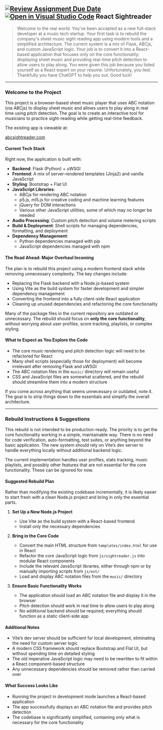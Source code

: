 [![Review Assignment Due Date](https://classroom.github.com/assets/deadline-readme-button-22041afd0340ce965d47ae6ef1cefeee28c7c493a6346c4f15d667ab976d596c.svg)](https://classroom.github.com/a/vAeyM3iT)
[![Open in Visual Studio Code](https://classroom.github.com/assets/open-in-vscode-2e0aaae1b6195c2367325f4f02e2d04e9abb55f0b24a779b69b11b9e10269abc.svg)](https://classroom.github.com/online_ide?assignment_repo_id=18090327&assignment_repo_type=AssignmentRepo)
React Sightreader
---

> Welcome to the real world. You've been accepted as a new full-stack developer at a music tech startup. 
> Your first task is to rebuild the company's sheet music sight reading app using modern tools and a simplified architecture. The current system is a mix of Flask, ABCjs, and custom JavaScript logic.
> Your job is to convert it into a React-based application that focuses only on the core functionality: displaying sheet music and providing real-time pitch detection to allow users to play along.
> You were given this job because you listed yourself as a React expert on your resume.
> Unfortunately, you lied.
> Thankfully you have ChatGPT to help you out.
> Good luck!

---

### Welcome to the Project  

This project is a browser-based sheet music player that uses ABC notation (via ABCjs) to display sheet music and allows users to play along in real time using pitch detection. The goal is to create an interactive tool for musicians to practice sight-reading while getting real-time feedback.

The existing app is viewable at: 

   [abcsightreader.com](https://abcsightreader.com/)

#### Current Tech Stack  
Right now, the application is built with:  

- **Backend**: Flask (Python) + uWSGI  
- **Frontend**: A mix of server-rendered templates (Jinja2) and vanilla JavaScript  
- **Styling**: Bootstrap + Flat UI  
- **JavaScript Libraries**:  
  - ABCjs for rendering ABC notation  
  - p5.js, ml5.js for creative coding and machine learning features  
  - jQuery for DOM interactions  
  - Various other JavaScript utilities, some of which may no longer be needed  
- **Audio Processing**: Custom pitch detection and volume metering scripts  
- **Build & Deployment**: Shell scripts for managing dependencies, formatting, and deployment  
- **Dependency Management**:  
  - Python dependencies managed with pip  
  - JavaScript dependencies managed with npm

#### The Road Ahead: Major Overhaul Incoming  
The plan is to rebuild this project using a modern frontend stack while removing unnecessary complexity. The key changes include:  

- Replacing the Flask backend with a Node.js-based system  
- Using Vite as the build system for faster development and simpler dependency management  
- Converting the frontend into a fully client-side React application  
- Cleaning up unused dependencies and refactoring the core functionality  

Many of the package files in the current repository are outdated or unnecessary. The rebuild should focus on **only the core functionality**, without worrying about user profiles, score tracking, playlists, or complex styling.  

#### What to Expect as You Explore the Code  
- The core music rendering and pitch detection logic will need to be refactored for React  
- Many shell scripts (especially those for deployment) will become irrelevant after removing Flask and uWSGI  
- The ABC notation files in the `music/` directory will remain useful  
- CSS and JavaScript files are somewhat scattered, and the rebuild should streamline them into a modern structure  

If you come across anything that seems unnecessary or outdated, note it. The goal is to strip things down to the essentials and simplify the overall architecture.  

---

### Rebuild Instructions & Suggestions  

This rebuild is not intended to be production-ready. The priority is to get the core functionality working in a simple, maintainable way. There is no need for code verification, auto-formatting, test suites, or anything beyond the basic application. The new system should rely on Vite’s dev server to handle everything locally without additional backend logic.

The current implementation handles user profiles, stats tracking, music playlists, and possibly other features that are not essential for the core functionality. These can be ignored for now.

#### Suggested Rebuild Plan  

Rather than modifying the existing codebase incrementally, it is likely easier to start fresh with a clean Node.js project and bring in only the essential parts.  

1. **Set Up a New Node.js Project**  
   - Use Vite as the build system with a React-based frontend  
   - Install only the necessary dependencies  

2. **Bring in the Core Code**  
   - Convert the main HTML structure from `templates/index.html` for use in React
   - Refactor the core JavaScript logic from `js/sightreader.js` into modular React components
   - Include the relevant JavaScript libraries, either through npm or by manually importing scripts from `js/ext/`  
   - Load and display ABC notation files from the `music/` directory  

3. **Ensure Basic Functionality Works**  
   - The application should load an ABC notation file and display it in the browser  
   - Pitch detection should work in real time to allow users to play along  
   - No additional backend should be required; everything should function as a static client-side app  

#### Additional Notes  
- Vite’s dev server should be sufficient for local development, eliminating the need for custom server logic  
- A modern CSS framework should replace Bootstrap and Flat UI, but without spending time on detailed styling  
- The old imperative JavaScript logic may need to be rewritten to fit within a React component-based structure  
- Any unnecessary dependencies should be removed rather than carried over  

#### What Success Looks Like  
- Running the project in development mode launches a React-based application  
- The app successfully displays an ABC notation file and provides pitch detection  
- The codebase is significantly simplified, containing only what is necessary for the core functionality  
